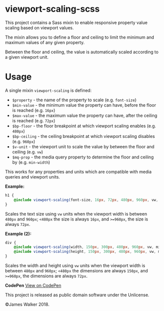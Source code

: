 # viewport-scaling-scss

This project contains a Sass mixin to enable responsive property value scaling based on viewport values.

The mixin allows you to define a floor and ceiling to limit the minimum and maximum values of any given property.

Between the floor and ceiling, the value is automatically scaled according to a given viewport unit.

# Usage

A single mixin `viewport-scaling` is defined:

- `$property` - the name of the property to scale (e.g. `font-size`)
- `$min-value` - the minimum value the property can have, before the floor is reached (e.g. `16px`)
- `$max-value` - the maximum value the property can have, after the ceiling is reached (e.g. `72px`)
- `$bp-floor` - the floor breakpoint at which viewport scaling enables (e.g. `480px`)
- `$bp-ceiling` - the ceiling breakpoint at which viewport scaling disables (e.g. `960px`)
- `$v-unit` - the viewport unit to scale the value by between the floor and ceiling (e.g. `vw`)
- `$mq-prop` - the media query property to determine the floor and ceiling by (e.g. `min-width`)

This works for any properties and units which are compatible with media queries and viewport units.

**Example:**

```scss
h1 {
	@include viewport-scaling(font-size, 16px, 72px, 480px, 960px, vw, min-width);
}
```

Scales the text size using `vw` units when the viewport width is between `480px` and `960px`; `<480px` the size is always `16px`, and `>=960px`, the size is always `72px`.

**Example (2):**

```scss
div {
	@include viewport-scaling(width, 150px, 300px, 480px, 960px, vw, min-width);
	@include viewport-scaling(height, 150px, 300px, 480px, 960px, vw, min-width);
}
```

Scales the width and height using `vw` units when the viewport width is between `480px` and `960px`; `<480px` the dimensions are always `150px`, and `>=960px`, the dimensions are always `72px`.

**CodePen** [View on CodePen](https://codepen.io/ilmiont/pen/ZxMbrE)

This project is released as public domain software under the Unlicense.

©James Walker 2018.